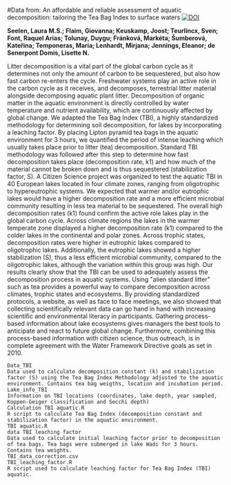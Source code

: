 #Data from: An affordable and reliable assessment of aquatic decomposition: tailoring the Tea Bag Index to surface waters
[![DOI](https://zenodo.org/badge/DOI/10.5061/dryad.h8j5648.svg)](https://doi.org/10.5061/dryad.h8j5648)
      
**Seelen, Laura M.S.; Flaim, Giovanna; Keuskamp, Joost; Teurlincx, Sven; Font, Raquel Arias; Tolunay, Duygu; Fránková, Markéta; Šumberová, Kateřina; Temponeras, Maria; Lenhardt, Mirjana; Jennings, Eleanor; de Senerpont Domis, Lisette N.**

Litter decomposition is a vital part of the global carbon cycle as it determines not only the amount of carbon to be sequestered, but also how fast carbon re-enters the cycle. Freshwater systems play an active role in the carbon cycle as it receives, and decomposes, terrestrial litter material alongside decomposing aquatic plant litter. Decomposition of organic matter in the aquatic environment is directly controlled by water temperature and nutrient availability, which are continuously affected by global change. We adapted the Tea Bag Index (TBI), a highly standardized methodology for determining soil decomposition, for lakes by incorporating a leaching factor. By placing Lipton pyramid tea bags in the aquatic environment for 3 hours, we quantified the period of intense leaching which usually takes place prior to litter (tea) decomposition. Standard TBI methodology was followed after this step to determine how fast decomposition takes place (decomposition rate, k1) and how much of the material cannot be broken down and is thus sequestered (stabilization factor, S). A Citizen Science project was organized to test the aquatic TBI in 40 European lakes located in four climate zones, ranging from oligotrophic to hypereutrophic systems. We expected that warmer and/or eutrophic lakes would have a higher decomposition rate and a more efficient microbial community resulting in less tea material to be sequestered. The overall high decomposition rates (k1) found confirm the active role lakes play in the global carbon cycle. Across climate regions the lakes in the warmer temperate zone displayed a higher decomposition rate (k1) compared to the colder lakes in the continental and polar zones. Across trophic states, decomposition rates were higher in eutrophic lakes compared to oligotrophic lakes. Additionally, the eutrophic lakes showed a higher stabilization (S), thus a less efficient microbial community, compared to the oligotrophic lakes, although the variation within this group was high. Our results clearly show that the TBI can be used to adequately assess the decomposition process in aquatic systems. Using "alien standard litter" such as tea provides a powerful way to compare decomposition across climates, trophic states and ecosystems. By providing standardized protocols, a website, as well as face to face meetings, we also showed that collecting scientifically relevant data can go hand in hand with increasing scientific and environmental literacy in participants. Gathering process-based information about lake ecosystems gives managers the best tools to anticipate and react to future global change. Furthermore, combining this process-based information with citizen science, thus outreach, is in complete agreement with the Water Framework Directive goals as set in 2010.

```
Data_TBI
Data used to calculate decomposition constant (k) and stabilization factor (S) using the Tea Bag Index Methodology adjusted to the aquatic environment. Contains tea bag weigths, location and incubation period.
Lake_info_TBI
Information on TBI locations (coordinates, lake depth, year sampled, Koppen-Geiger classification and Secchi depth)
Calculation TBI aquatic.R
R script to calculate Tea Bag Index (decomposition constant and stabilization factor) in the aquatic environment.
TBI aquatic.R
data TBI leaching factor
Data used to calculate initial leaching factor prior to decomposition of tea bags. Tea bags were submerged in lake Wadi for 3 hours. Contains tea weights.
TBI_data_correction.csv
TBI_leaching_factor.R
R script used to calculate leaching factor for Tea Bag Index (TBI) aquatic.
```
